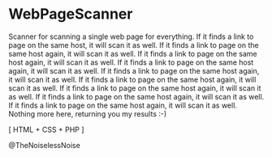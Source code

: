 # WebPageScanner
Scanner for scanning a single web page for everything.
If it finds a link to page on the same host, it will scan it as well.
If it finds a link to page on the same host again, it will scan it as well.
If it finds a link to page on the same host again, it will scan it as well.
If it finds a link to page on the same host again, it will scan it as well.
If it finds a link to page on the same host again, it will scan it as well.
If it finds a link to page on the same host again, it will scan it as well.
If it finds a link to page on the same host again, it will scan it as well.
If it finds a link to page on the same host again, it will scan it as well.
If it finds a link to page on the same host again, it will scan it as well.
Nothing more here, returning you my results :-)

[ HTML + CSS + PHP ]

@TheNoiselessNoise
